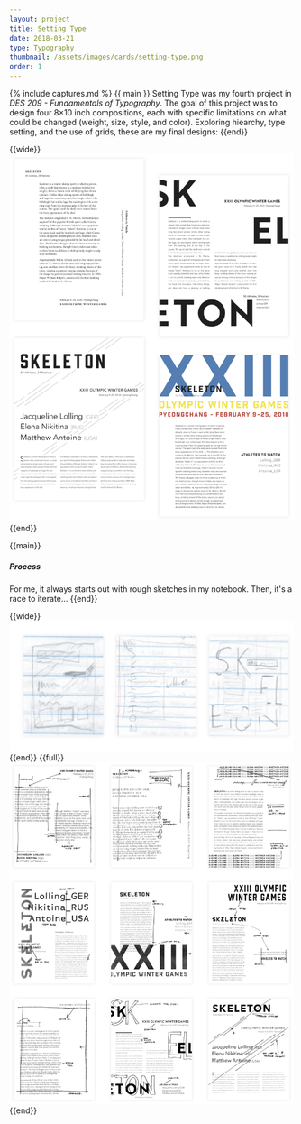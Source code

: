 ```yaml
---
layout: project
title: Setting Type
date: 2018-03-21
type: Typography
thumbnail: /assets/images/cards/setting-type.png
order: 1
---
```

{% include captures.md %}
{{ main }}
Setting Type was my fourth project in _DES 209 - Fundamentals of Typography_. The goal of this project was to design four 8×10 inch compositions, each with specific limitations on what could be changed (weight, size, style, and color). Exploring hiearchy, type setting, and the use of grids, these are my final designs:
{{end}}

{{wide}}
![Final designs](/assets/images/projects/setting-type/Final.png)
{{end}}

{{main}}
##### Process

For me, it always starts out with rough sketches in my notebook. Then, it's a race to iterate...
{{end}}

{{wide}}
![Original sketches](/assets/images/projects/setting-type/sketches.png)
{{end}}
{{full}}
![Marked up iterations](/assets/images/projects/setting-type/iterations.png)
{{end}}